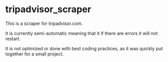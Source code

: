 # tripadvisor_scraper

This is a scraper for tripadvisor.com.

It is currently semi-automatic meaning that it if there are errors it will not restart.

It is not optimized or done with best coding practices, as it was quickly put together for a small project.
